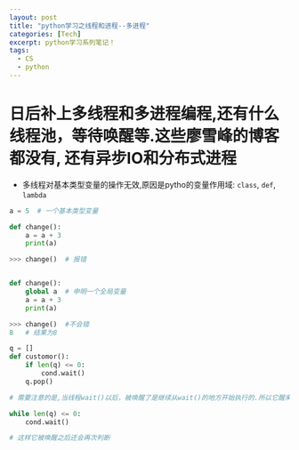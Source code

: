 ```yaml
---
layout: post
title: "python学习之线程和进程--多进程"
categories: [Tech]
excerpt: python学习系列笔记！
tags:
  - CS
  - python
---
```



# 日后补上多线程和多进程编程,还有什么线程池，等待唤醒等.这些廖雪峰的博客都没有, 还有异步IO和分布式进程


- 多线程对基本类型变量的操作无效,原因是pytho的变量作用域: `class`, `def`, `lambda`

```python
a = 5  # 一个基本类型变量

def change():
    a = a + 3
    print(a)

>>> change()  # 报错


def change():
    global a  # 申明一个全局变量
    a = a + 3
    print(a)

>>> change()  #不会错
8   # 结果为8
```


```python
q = []
def customor():
    if len(q) <= 0:
        cond.wait()
    q.pop()

# 需要注意的是,当线程wait()以后，被唤醒了是继续从wait()的地方开始执行的.所以它醒来以后就会直接pop()

while len(q) <= 0:
    cond.wait()

# 这样它被唤醒之后还会再次判断
```
